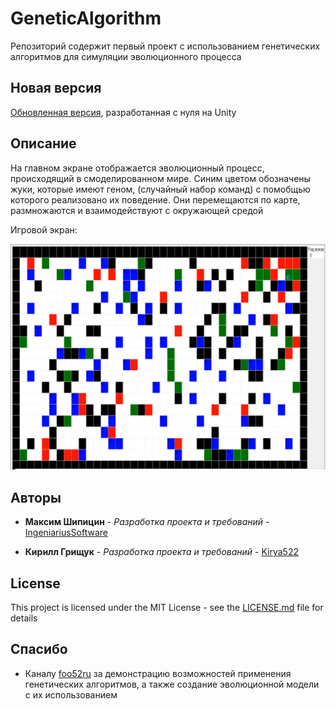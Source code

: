 # GeneticAlgorithm
Репозиторий содержит первый проект с использованием генетических алгоритмов для симуляции эволюционного процесса

## Новая версия
[Обновленная версия](https://github.com/IngeniariusSoftware/Evolution), разработанная с нуля на Unity

## Описание

На главном экране отображается эволюционный процесс, происходящий в смоделированном мире. Синим цветом обозначены жуки, которые имеют
геном, (случайный набор команд) с помобщью которого реализовано их поведение. Они перемещаются по карте, размножаются и взаимодействуют с
окружающей средой

Игровой экран:

![Menu](examples/main.png)

## Авторы

* **Максим Шипицин** - *Разработка проекта и требований* - [ IngeniariusSoftware](https://github.com/IngeniariusSoftware)

* **Кирилл Грищук** - *Разработка проекта и требований* - [ Kirya522](https://github.com/kirya522)

## License

This project is licensed under the MIT License - see the [LICENSE.md](LICENSE.md) file for details

## Спасибо
- Каналу [foo52ru](https://www.youtube.com/user/foo52ru) за демонстрацию возможностей применения генетических алгоритмов, а также создание
эволюционной модели с их использованием
